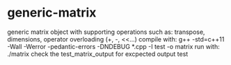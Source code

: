 # generic-matrix
generic matrix object with supporting operations such as: transpose, dimensions, operator overloading (+, -, &lt;&lt;...)
compile with:
g++ -std=c++11 -Wall -Werror -pedantic-errors -DNDEBUG *.cpp -I test -o matrix
run with: 
./matrix 
check the test_matrix_output for excpected output
test
